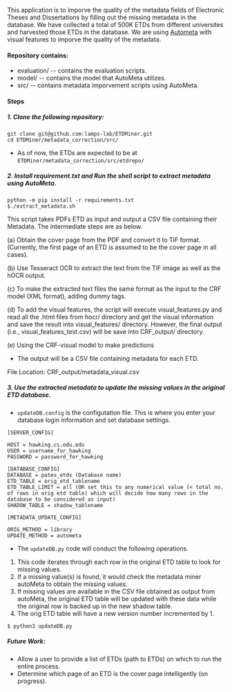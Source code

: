 This application is to imporve the quality of the metadata fields of Electronic Theses and Dissertations by filling out the missing metadata in the database. We have collected a total of 500K ETDs from different universites and harvested those ETDs in the database. We are using 
[Autometa](https://github.com/lamps-lab/AutoMeta) with visual features to imporve the quality of the metadata.

#### Repository contains:
* evaluation/ -- contains the evaluation scripts.
* model/ -- contains the model that AutoMeta utilizes.
* src/ -- contains metadata imporvement scripts using AutoMeta.

#### Steps


##### 1. Clone the following repository:

```
git clone git@github.com:lamps-lab/ETDMiner.git
cd ETDMiner/metadata_correction/src/
```

* As of now, the ETDs are expected to be at ```ETDMiner/metadata_correction/src/etdrepo/``` 

##### 2. Install requirement.txt  and Run the shell script to extract metadata using AutoMeta.
 
```
python -m pip install -r requirements.txt
$./extract_metadata.sh 
``` 

This script takes PDFs ETD as input and output a CSV file containing their Metadata. The intermediate steps are as below.

(a) Obtain the cover page from the PDF and convert it to TIF format.
(Currently, the first page of an ETD is assumed to be the cover page in all cases).

(b) Use Tesseract OCR to extract the text from the TIF image as well as the hOCR output.

(c) To make the extracted text files the same format as the input to the CRF model (XML format), adding dummy tags.

(d) To add the visual features, the script will execute visual_features.py and read all the .html files from hocr/ directory and get the visual information and save the result into visual_features/ directory. However, the
final output (i.e., visual_features_test.csv) will be save into CRF_output/ directory.

(e) Using the CRF-visual model to make predictions 

* The output will be a CSV file containing metadata for each ETD.

File Location: CRF_output/metadata_visual.csv

##### 3. Use the extracted metadata to update the missing values in the original ETD database.

* ```updateDB.config``` is the configutation file. This is where you enter your database login information and set database settings.

```
[SERVER_CONFIG]

HOST = hawking.cs.odu.edu
USER = username_for_hawking
PASSWORD = password_for_hawking

[DATABASE_CONFIG]
DATABASE = pates_etds (Database name)
ETD_TABLE = orig_etd_tablename
ETD_TABLE_LIMIT = all (OR set this to any numerical value (< total no. of rows in orig etd table) which will decide how many rows in the database to be considered as input)
SHADOW_TABLE = shadow_tablename

[METADATA_UPDATE_CONFIG]
	
ORIG_METHOD = library
UPDATE_METHOD = autometa
```

* The ```updateDB.py``` code will conduct the following operations.

1. This code iterates through each row in the original ETD table to look for missing values.
2. If a missing value(s) is found, it would check the metadata miner autoMeta to obtain the missing values. 
3. If missing values are available in the CSV file obtained as output from autoMeta, the original ETD table will be updated with these data while the original row is backed up in the new shadow table. 
4. The orig ETD table will have a new version number incremented by 1.

 ```$ python3 updateDB.py ``` 
 
##### Future Work:

* Allow a user to provide a list of ETDs (path to ETDs) on which to run the entire process.
* Determine which page of an ETD is the cover page intelligently (on progress).
